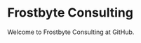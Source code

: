 <html>
 <head>
 </head>
 <body>
  <h1>Frostbyte Consulting</h1>
  <p>Welcome to Frostbyte Consulting at GitHub.</p>
 </body>
</html>
